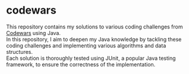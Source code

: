 # codewars
This repository contains my solutions to various coding challenges from [Codewars](https://www.codewars.com/) using Java. </br>
In this repository, I aim to deepen my Java knowledge by tackling these coding challenges and implementing various algorithms and data structures. </br> 
Each solution is thoroughly tested using JUnit, a popular Java testing framework, to ensure the correctness of the implementation.
